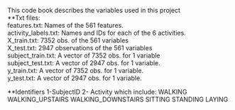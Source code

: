 This code book describes the variables used in this project <br>
**Txt files:<br>
features.txt: Names of the 561 features.<br>
activity_labels.txt: Names and IDs for each of the 6 activities.<br>
X_train.txt: 7352 obs. of the 561 variables <br>
X_test.txt: 2947 observations of the 561 variables<br>
subject_train.txt: A vector of 7352 obs. for 1 variable<br>
subject_test.txt: A vector of 2947 obs. for 1 variable.<br>
y_train.txt: A vector of 7352 obs. for 1 variable.<br>
y_test.txt: A vector of 2947 obs. for 1 variable.<br>

**Identifiers
1-SubjectID 
2- Activity which include:
WALKING
WALKING_UPSTAIRS
WALKING_DOWNSTAIRS
SITTING
STANDING
LAYING
